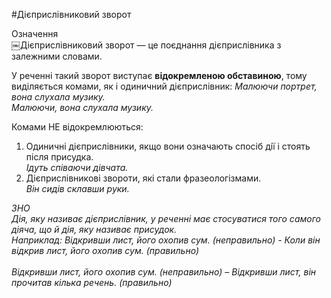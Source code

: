 #Дiєприслiвниковий зворот

<div class="eoz-wrap">
<span class="eoz">Означення</span>
<div class="eoz-text">
￼Дiєприслiвниковий зворот — це поєднання дiєприслiвника з залежними словами.
</div>
</div>


У реченнi такий зворот виступає <b>вiдокремленою обставиною</b>, тому видiляється комами, як i одиничний дiєприслiвник:
<i>Малюючи портрет, вона слухала музику.<br>
Малюючи, вона слухала музику.</i>


Комами <span class="p1">НЕ</span> вiдокремлюються:

<ol>
<li>Одиничнi дiєприслiвники, якщо вони означають спосiб дiї i стоять пiсля присудка.<br>
<i>Iдуть спiваючи дiвчата.</i></li>
<li> Дiєприслiвниковi звороти, якi стали фразеологiзмами.<br>
<i>Вiн сидiв склавши руки.</li>
</ol>

<div class="add-wrap">
<span class="add">ЗНО</span>
<div class="add-text">
Дiя, яку називає дiєприслiвник, у реченнi має стосуватися того самого дiяча, що й дiя, яку називає присудок.<br>
Наприклад:
<i>Вiдкривши лист, його охопив сум.</i> (неправильно) - <i>Коли вiн вiдкрив лист, його охопив сум.</i> (правильно)<br>
<br>
<i>Вiдкривши лист, його охопив сум.</i> (неправильно) – <i>Вiдкривши лист, вiн прочитав кiлька речень.</i> (правильно)
</div>
<br>
